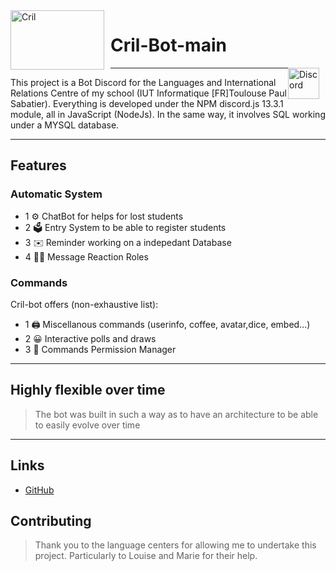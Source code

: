 <img width="150" height="95" align="left" style="float: left; margin: 0 10px 0 0;" alt="Cril" src="https://media.discordapp.net/attachments/579303130886569984/917748391570731118/logo_CRIL.jpg?width=1050&height=655">

# Cril-Bot-main

<img width="50" height="50" align="right" style="float: right; margin: 0 10px 0 0;" alt="Discord" src= "https://cdn.discordapp.com/attachments/579303130886569984/917747646947549234/89525899-811a7c00-d819-11ea-847f-a8be447b75e1.png" href="https://discord.gg/Za9zxTH">

---

This project is a Bot Discord for the Languages and International Relations Centre of my school (IUT Informatique [FR]Toulouse Paul Sabatier). Everything is developed under the NPM discord.js 13.3.1 module, all in JavaScript (NodeJs). In the same way, it involves SQL working under a MYSQL database.

---

## Features

### Automatic System

- 1 ⚙️ ChatBot for helps for lost students
- 2 🗳️ Entry System to be able to register students
- 3 ✉️ Reminder working on a indepedant Database
- 4 👩‍💼 Message Reaction Roles

### Commands

Cril-bot offers (non-exhaustive list):

- 1 🖨️ Miscellanous commands (userinfo, coffee, avatar,dice, embed...)
- 2 😀 Interactive polls and draws
- 3 👑 Commands Permission Manager

---

## Highly flexible over time

> The bot was built in such a way as to have an architecture to be able to easily evolve over time

---

## Links

- [GitHub](https://github.com/Zaorhion/Cril-Bot-main)

## Contributing

> Thank you to the language centers for allowing me to undertake this project. Particularly to Louise and Marie for their help.
